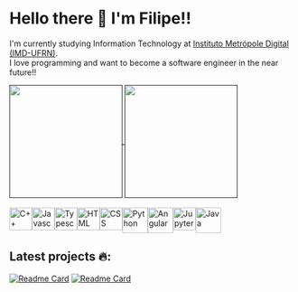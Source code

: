 # Hello there 👋 I'm Filipe!!
I'm currently studying Information Technology at [Instituto Metrópole Digital (IMD-UFRN)](https://www.metropoledigital.ufrn.br).<br>
I love programming and want to become a software engineer in the near future!!

<a href="">
  <img height=200 align="center" src="https://github-readme-stats.vercel.app/api?username=FilipeFCampos&show_icons=true&theme=tokyonight&rank_icon=github" />
</a>
<a href="">
  <img height=200 align="center" src="https://github-readme-stats.vercel.app/api/top-langs?username=FilipeFCampos&layout=compact&langs_count=8&card_width=320&theme=tokyonight&size_weight=0.5&count_weight=0.5" />
</a>
<br><br>

<div style="display:flex;">  
  <img style="width:40px; height:40px;" alt="C++" src="https://cdn.jsdelivr.net/gh/devicons/devicon@latest/icons/cplusplus/cplusplus-original.svg"/>
  <img style="width:40px; height:40px;" alt="Javascript" src="https://cdn.jsdelivr.net/gh/devicons/devicon@latest/icons/javascript/javascript-original.svg" /> 
  <img style="width:40px; height:40px;" alt="Typescript" src="https://cdn.jsdelivr.net/gh/devicons/devicon@latest/icons/typescript/typescript-original.svg" />     
  <img style="width:40px; height:40px;" alt="HTML" src="https://cdn.jsdelivr.net/gh/devicons/devicon@latest/icons/html5/html5-original.svg" />
  <img style="width:40px; height:40px;" alt="CSS" src="https://cdn.jsdelivr.net/gh/devicons/devicon@latest/icons/css3/css3-original.svg" />  
  <img style="width:45px; height:45px;" alt="Python" src="https://cdn.jsdelivr.net/gh/devicons/devicon@latest/icons/python/python-original.svg" />   
  <img style="width:45px; height:45px;" alt="Angular" src="https://cdn.jsdelivr.net/gh/devicons/devicon@latest/icons/angular/angular-original.svg" /> 
  <img style="width:40px; height:40px;" alt="Jupyter" src="https://cdn.jsdelivr.net/gh/devicons/devicon@latest/icons/jupyter/jupyter-original-wordmark.svg" />    
  <img style="width:45px; height:45px;" alt="Java" src="https://cdn.jsdelivr.net/gh/devicons/devicon@latest/icons/java/java-original-wordmark.svg" />
</div>

## Latest projects 🔥:
[![Readme Card](https://github-readme-stats.vercel.app/api/pin/?username=FilipeFCampos&repo=PDF_Manager&theme=tokyonight)](https://github.com/FilipeFCampos/PDF_Manager.git)
[![Readme Card](https://github-readme-stats.vercel.app/api/pin/?username=FilipeFCampos&repo=Politik&theme=tokyonight)](https://github.com/FilipeFCampos/Politik)

